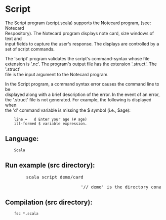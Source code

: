 <h1>Script</h1>

<p>The Script program (script.scala) supports the Notecard program, (see: Notecard <br />
Respository).  The Notecard program displays note card, size windows of text and <br />
input fields to capture the user's response.  The displays are controlled by a <br />
set of script commands.</p>

<p>The 'script' program validates the script's command-syntax whose file extension 
is '.nc'.  The program's  output file has the extension '.struct'.   The '.struct' <br />
file  is the input argument to the Notecard program.</p>

<p>In the Script program, a command syntax error causes the command line to be <br />
displayed along with  a brief description of the error. In the event of an error, <br />
the '.struct' file is not generated. For example, the following is displayed when <br />
the 'd' command variable is missing the $ symbol (i.e., $age):  </p>

<pre><code>    line =   d Enter your age (# age)    
    ill-formed $ variable expression.
</code></pre>

<h2>Language:</h2>

<pre><code>    Scala
</code></pre>

<h2>Run example (src directory):  </h2>

<pre>
        scala script demo/card  

                             '// demo' is the directory conatining 'card.nc'
</pre>

<h2>Compilation (src directory):</h2>

<pre><code>    fsc *.scala
</code></pre>
